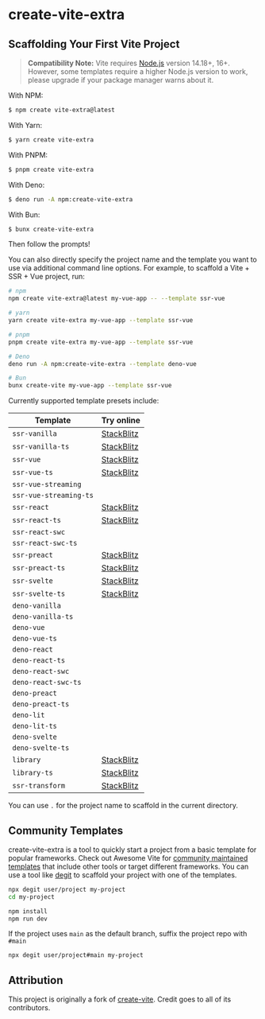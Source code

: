 # create-vite-extra

## Scaffolding Your First Vite Project

> **Compatibility Note:**
> Vite requires [Node.js](https://nodejs.org/en/) version 14.18+, 16+. However, some templates require a higher Node.js version to work, please upgrade if your package manager warns about it.

With NPM:

```bash
$ npm create vite-extra@latest
```

With Yarn:

```bash
$ yarn create vite-extra
```

With PNPM:

```bash
$ pnpm create vite-extra
```

With Deno:

```bash
$ deno run -A npm:create-vite-extra
```

With Bun:

```bash
$ bunx create-vite-extra
```

Then follow the prompts!

You can also directly specify the project name and the template you want to use via additional command line options. For example, to scaffold a Vite + SSR + Vue project, run:

```bash
# npm
npm create vite-extra@latest my-vue-app -- --template ssr-vue

# yarn
yarn create vite-extra my-vue-app --template ssr-vue

# pnpm
pnpm create vite-extra my-vue-app --template ssr-vue

# Deno
deno run -A npm:create-vite-extra --template deno-vue

# Bun
bunx create-vite my-vue-app --template ssr-vue
```

Currently supported template presets include:

| Template               | Try online                                                                                                   |
| ---------------------- | ------------------------------------------------------------------------------------------------------------ |
| `ssr-vanilla`          | [StackBlitz](https://stackblitz.com/fork/github/bluwy/create-vite-extra/tree/master/template-ssr-vanilla)    |
| `ssr-vanilla-ts`       | [StackBlitz](https://stackblitz.com/fork/github/bluwy/create-vite-extra/tree/master/template-ssr-vanilla-ts) |
| `ssr-vue`              | [StackBlitz](https://stackblitz.com/fork/github/bluwy/create-vite-extra/tree/master/template-ssr-vue)        |
| `ssr-vue-ts`           | [StackBlitz](https://stackblitz.com/fork/github/bluwy/create-vite-extra/tree/master/template-ssr-vue-ts)     |
| `ssr-vue-streaming`    |                                                                                                              |
| `ssr-vue-streaming-ts` |                                                                                                              |
| `ssr-react`            | [StackBlitz](https://stackblitz.com/fork/github/bluwy/create-vite-extra/tree/master/template-ssr-react)      |
| `ssr-react-ts`         | [StackBlitz](https://stackblitz.com/fork/github/bluwy/create-vite-extra/tree/master/template-ssr-react-ts)   |
| `ssr-react-swc`        |                                                                                                              |
| `ssr-react-swc-ts`     |                                                                                                              |
| `ssr-preact`           | [StackBlitz](https://stackblitz.com/fork/github/bluwy/create-vite-extra/tree/master/template-ssr-preact)     |
| `ssr-preact-ts`        | [StackBlitz](https://stackblitz.com/fork/github/bluwy/create-vite-extra/tree/master/template-ssr-preact-ts)  |
| `ssr-svelte`           | [StackBlitz](https://stackblitz.com/fork/github/bluwy/create-vite-extra/tree/master/template-ssr-svelte)     |
| `ssr-svelte-ts`        | [StackBlitz](https://stackblitz.com/fork/github/bluwy/create-vite-extra/tree/master/template-ssr-svelte-ts)  |
| `deno-vanilla`         |                                                                                                              |
| `deno-vanilla-ts`      |                                                                                                              |
| `deno-vue`             |                                                                                                              |
| `deno-vue-ts`          |                                                                                                              |
| `deno-react`           |                                                                                                              |
| `deno-react-ts`        |                                                                                                              |
| `deno-react-swc`       |                                                                                                              |
| `deno-react-swc-ts`    |                                                                                                              |
| `deno-preact`          |                                                                                                              |
| `deno-preact-ts`       |                                                                                                              |
| `deno-lit`             |                                                                                                              |
| `deno-lit-ts`          |                                                                                                              |
| `deno-svelte`          |                                                                                                              |
| `deno-svelte-ts`       |                                                                                                              |
| `library`              | [StackBlitz](https://stackblitz.com/fork/github/bluwy/create-vite-extra/tree/master/template-library)        |
| `library-ts`           | [StackBlitz](https://stackblitz.com/fork/github/bluwy/create-vite-extra/tree/master/template-library-ts)     |
| `ssr-transform`        | [StackBlitz](https://stackblitz.com/fork/github/bluwy/create-vite-extra/tree/master/template-ssr-transform)  |

You can use `.` for the project name to scaffold in the current directory.

## Community Templates

create-vite-extra is a tool to quickly start a project from a basic template for popular frameworks. Check out Awesome Vite for [community maintained templates](https://github.com/vitejs/awesome-vite#templates) that include other tools or target different frameworks. You can use a tool like [degit](https://github.com/Rich-Harris/degit) to scaffold your project with one of the templates.

```bash
npx degit user/project my-project
cd my-project

npm install
npm run dev
```

If the project uses `main` as the default branch, suffix the project repo with `#main`

```bash
npx degit user/project#main my-project
```

## Attribution

This project is originally a fork of [create-vite](https://github.com/vitejs/vite/tree/main/packages/create-vite). Credit goes to all of its contributors.
